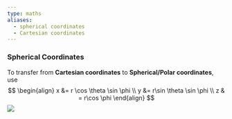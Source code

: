 ```yaml
---
type: maths
aliases:
  - spherical coordinates
  - Cartesian coordinates
---
```

### Spherical Coordinates
To transfer from **Cartesian coordinates** to **Spherical/Polar coordinates**, use
$$
\begin{align}
x &= r \cos \theta \sin \phi \\
y &= r\sin \theta \sin \phi \\
z & = r\cos \phi
\end{align}
$$
![](https://www.researchgate.net/publication/230609422/figure/fig3/AS:667128550133761@1536067249111/n-spherical-coordinates-a-three-dimensional-vector-r-is-expressed-in-terms-of-a-radial.png)